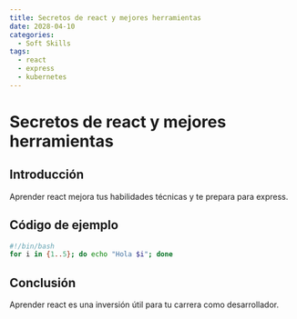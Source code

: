 ```yaml
---
title: Secretos de react y mejores herramientas
date: 2028-04-10
categories:
  - Soft Skills
tags:
  - react
  - express
  - kubernetes
---
```


# Secretos de react y mejores herramientas

## Introducción

Aprender react mejora tus habilidades técnicas y te prepara para express.

## Código de ejemplo

```bash
#!/bin/bash
for i in {1..5}; do echo "Hola $i"; done
```

## Conclusión

Aprender react es una inversión útil para tu carrera como desarrollador.